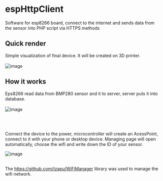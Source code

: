 # espHttpClient
Software for esp8266 board, connect to the internet and sends data from the sensor into PHP script via HTTPS methods 


<h2> Quick render </h2>

Simple visualization of final device. It will be created on 3D printer. 
<br><br>
![image](https://user-images.githubusercontent.com/83671766/189667017-0a9df4b8-0856-4483-8cca-464590228511.png)



<h2> How it works </h2>

Eps8266 read data from BMP280 sensor and it to server, server puts it into database. 
<br><br>
![image](https://user-images.githubusercontent.com/83671766/189524251-0d62aa19-61bc-41f8-8ec5-cb44e10b368a.png)

<br><br>

Connect the device to the power, microcontroller will create an AcessPoint, connect to it with your phone or desktop device. Managing page will open automatically, choose the wifi and write down the ID of your sensor.


![image](https://user-images.githubusercontent.com/83671766/189494247-b9832d1d-6983-4cf7-82df-3e4a3cdbbc85.png)
<br><br>

The https://github.com/tzapu/WiFiManager library was used to manage the wifi network.


